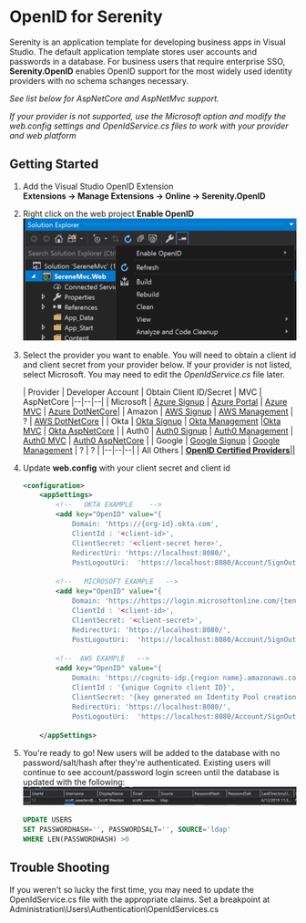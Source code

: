 # OpenID for Serenity
Serenity is an application template for developing business apps in Visual Studio. 
The default application template stores user accounts and passwords in a database. 
For business users that require enterprise SSO, __Serenity.OpenID__ enables OpenID
support for the most widely used identity providers with no schema schanges necessary.

*See list below for AspNetCore and AspNetMvc support.*

*If your provider is not supported, use the Microsoft option and modify the web.config settings 
and OpenIdService.cs files to work with your provider and web platform*


## Getting Started
 
1. Add the Visual Studio OpenID Extension  
__Extensions -> Manage Extensions -> Online -> Serenity.OpenID__

2. Right click on the web project __Enable OpenID__
  ![Enable OpenID](./Documentation/enable-openid-menu.png)

3. Select the provider you want to enable. 
You will need to obtain a client id and client secret from your provider below. If your provider
is not listed, select Microsoft.  You may need to edit the *OpenIdService.cs* file later.
   
    | Provider |  Developer Account | Obtain Client ID/Secret   | MVC  |  AspNetCore 
    |--|--|--|
    | Microsoft | [Azure Signup] | [Azure Portal] | [Azure MVC] | [Azure DotNetCore]|
    | Amazon | [AWS Signup] | [AWS Management] | ? | [AWS DotNetCore] |
    | Okta | [Okta Signup] | [Okta Management] |[Okta MVC] | [Okta AspNetCore] | 
    | Auth0 | [Auth0 Signup] | [Auth0 Management] | [Auth0 MVC] | [Auth0 AspNetCore] |
    | Google | [Google Signup] | [Google Management] | ? | ?  |
    |--|--|--|
    | All Others  | __[OpenID Certified Providers]__||

4.  Update  __web.config__ with your client secret and client id
    ```xml
    <configuration>
        <appSettings>
            <!--   OKTA EXAMPLE    -->
            <add key="OpenID" value="{ 
                Domain: 'https://{org-id}.okta.com',  
                ClientId : '<client-id>',  
                ClientSecret: '<client-secret here>',  
                RedirectUri: 'https://localhost:8080/',  
                PostLogoutUri:  'https://localhost:8080/Account/SignOut' }" />
            
            <!--   MICROSOFT EXAMPLE   -->
            <add key="OpenID" value="{ 
                Domain: 'https://https://login.microsoftonline.com/{tenant-id}',  
                ClientId : '<client-id>',  
                ClientSecret: '<client-secret>',  
                RedirectUri: 'https://localhost:8080/',  
                PostLogoutUri:  'https://localhost:8080/Account/SignOut' }" />
        
            <!--  AWS EXAMPLE   -->
            <add key="OpenID" value="{ 
                Domain: 'https://cognito-idp.{region name}.amazonaws.com/{pool id}',  
                ClientId : '{unique Cognito client ID}',  
                ClientSecret: '{key generated on Identity Pool creation}',  
                RedirectUri: 'https://localhost:8080/',  
                PostLogoutUri:  'https://localhost:8080/Account/SignOut' }" />
        
        </appSettings>
    ```

5.  You're ready to go! New users will be added to the database with no password/salt/hash after they're authenticated. Existing users will continue to see account/password login screen until the database is updated with the following:
     ![New Users](./Documentation/new-users-database.png)
    ```sql
    UPDATE USERS 
    SET PASSWORDHASH='', PASSWORDSALT='', SOURCE='ldap'
    WHERE LEN(PASSWORDHASH) >0
    ```

## Trouble Shooting
If you weren't so lucky the first time, you may need to update the OpenIdService.cs file with the appropriate claims. Set a breakpoint at Administration\Users\Authentication\OpenIdServices.cs

[Github Signup]:https://console.developers.google.com/apis/credentials/oauthclien
[Github Management]:https://console.developers.google.com/apis/credentials/oauthclien

[LinkedIn Signup]:https://console.developers.google.com/apis/credentials/oauthclien
[LinkedIn Management]:https://console.developers.google.com/apis/credentials/oauthclien

[Google Signup]:https://console.cloud.google.com/freetrial
[Google Management]:https://console.developers.google.com/apis/api/iam.googleapis.com
[Identity Platform]:https://cloud.google.com/identity-platform/

[Auth0 Signup]:https://auth0.com/signup
[Auth0 Management]:https://console.developers.google.com/apis/api/iam.googleapis.com
[Auth0 MVC]:https://auth0.com/docs/quickstart/webapp/aspnet-owin
[Auth0 AspNetCore]:https://auth0.com/docs/quickstart/webapp/aspnet-core/01-login

[Visual Studio Market Place]: https://marketplace.visualstudio.com/_apis/public/gallery/publishers/VolkanCeylan/vsextensions/SereneSerenityApplicationTemplate/3.9.6.1/vspackage
[Okta Signup]: https://developer.okta.com/signup/
[Okta Management]: https://www.oktapreview.com/
[Okta MVC]:https://developer.okta.com/blog/2018/04/18/authorization-in-your-aspnet-mvc-4-application
[Okta AspNetCore]:https://developer.okta.com/quickstart-fragments/dotnet/aspnetcore-implicit/

[Azure Signup]: https://azure.microsoft.com/en-us/free/
[Azure Portal]:https://portal.azure.com/#blade/Microsoft_AAD_RegisteredApps/ApplicationsListBlade
[Azure DotNetCore]:https://azure.microsoft.com/en-us/resources/samples/active-directory-dotnet-webapp-openidconnect-aspnetcore/
[Azure Mvc]:https://docs.microsoft.com/en-us/azure/active-directory/develop/tutorial-v2-asp-webapp


[OpenID Certified Providers]:https://openid.net/certification/

[AWS Signup]: https://portal.aws.amazon.com/billing/signup
[AWS Management]: https://portal.azure.com/#blade/Microsoft_AAD_RegisteredApps/ApplicationsListBlade
[AWS DotNetCore]: https://aws.amazon.com/blogs/developer/introducing-the-asp-net-core-identity-provider-preview-for-amazon-cognito/